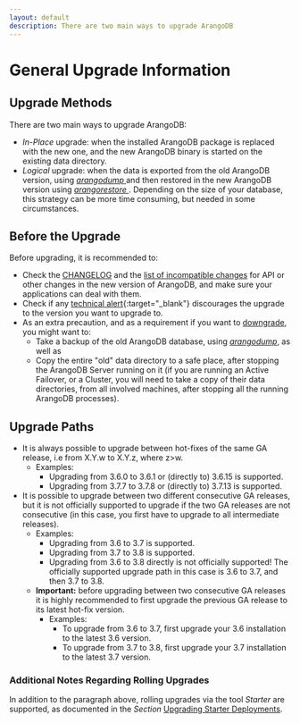 ```yaml
---
layout: default
description: There are two main ways to upgrade ArangoDB
---
```

General Upgrade Information
===========================

Upgrade Methods
---------------

There are two main ways to upgrade ArangoDB:

- _In-Place_ upgrade: when the installed ArangoDB package is replaced with the new one, and
  the new ArangoDB binary is started on the existing data directory.
- _Logical_ upgrade: when the data is exported from the old ArangoDB version,
  using [_arangodump_ ](programs-arangodump.html) and then restored in
  the new ArangoDB version using [_arangorestore_ ](programs-arangorestore.html).
  Depending on the size of your database, this strategy can be more time consuming,
  but needed in some circumstances.

Before the Upgrade
------------------

Before upgrading, it is recommended to:

- Check the [CHANGELOG](release-notes.html#changelogs) and the
  [list of incompatible changes](release-notes.html#incompatible-changes)
  for API or other changes in the new version of ArangoDB, and make sure your applications
  can deal with them.
- Check if any [technical alert](https://www.arangodb.com/alerts/){:target="_blank"}
  discourages the upgrade to the version you want to upgrade to.
- As an extra precaution, and as a requirement if you want to [downgrade](downgrading.html),
  you might want to:
  - Take a backup of the old ArangoDB database, using [_arangodump_](programs-arangodump.html),
    as well as
  - Copy the entire "old" data directory to a safe place, after stopping the ArangoDB Server
    running on it (if you are running an Active Failover, or a Cluster, you will need to take
    a copy of their data directories, from all involved machines, after stopping all the running
    ArangoDB processes).

Upgrade Paths
-------------

- It is always possible to upgrade between hot-fixes of the same GA release, i.e
  from X.Y.w to X.Y.z, where z>w.
  - Examples:
    - Upgrading from 3.6.0 to 3.6.1 or (directly to) 3.6.15 is supported.
    - Upgrading from 3.7.7 to 3.7.8 or (directly to) 3.7.13 is supported.
- It is possible to upgrade between two different consecutive GA releases, but it is
  not officially supported to upgrade if the two GA releases are not consecutive
  (in this case, you first have to upgrade to all intermediate releases).
  - Examples:
    - Upgrading from 3.6 to 3.7 is supported.
    - Upgrading from 3.7 to 3.8 is supported.
    - Upgrading from 3.6 to 3.8 directly is not officially supported!
      The officially supported upgrade path in this case is 3.6 to 3.7, and then
      3.7 to 3.8.
  - **Important:** before upgrading between two consecutive GA releases it is highly
    recommended to first upgrade the previous GA release to its latest hot-fix version.
    - Examples:
      - To upgrade from 3.6 to 3.7, first upgrade your 3.6 installation to
        the latest 3.6 version.
      - To upgrade from 3.7 to 3.8, first upgrade your 3.7 installation to
        the latest 3.7 version.

### Additional Notes Regarding Rolling Upgrades

In addition to the paragraph above, rolling upgrades via the tool _Starter_ are supported,
as documented in the _Section_ [Upgrading Starter Deployments](upgrading-starter.html).
